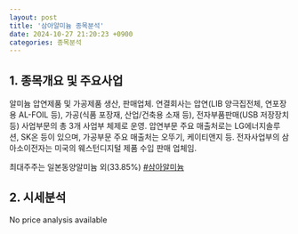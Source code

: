 ```yaml
---
layout: post
title: '삼아알미늄 종목분석'
date: 2024-10-27 21:20:23 +0900
categories: 종목분석
---
```


## 1. 종목개요 및 주요사업

알미늄 압연제품 및 가공제품 생산, 판매업체. 연결회사는 압연(LIB 양극집전체, 연포장용 AL-FOIL 등), 가공(식품 포장재, 산업/건축용 소재 등), 전자부품판매(USB 저장장치 등) 사업부문의 총 3개 사업부 체제로 운영. 압연부문 주요 매출처로는 LG에너지솔루션, SK온 등이 있으며, 가공부문 주요 매출처는 오뚜기, 케이티앤지 등. 전자사업부의 삼아소이전자는 미국의 웨스턴디지털 제품 수입 판매 업체임.

최대주주는 일본동양알미늄 외(33.85%)
[#삼아알미늄](#)

## 2. 시세분석

No price analysis available
